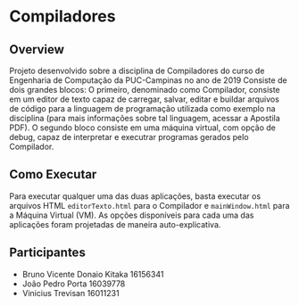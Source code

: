 # Compiladores

## Overview
Projeto desenvolvido sobre a disciplina de Compiladores do curso de Engenharia de Computação da PUC-Campinas no ano de 2019
Consiste de dois grandes blocos: O primeiro, denominado como Compilador, consiste em um editor de texto capaz de carregar, salvar, editar e buildar arquivos de código para a linguagem de programação utilizada como exemplo na disciplina (para mais informações sobre tal linguagem, acessar a Apostila PDF). O segundo bloco consiste em uma máquina virtual, com opção de debug, capaz de interpretar e executrar programas gerados pelo Compilador.

## Como Executar
Para executar qualquer uma das duas aplicações, basta executar os arquivos HTML `editorTexto.html` para o Compilador e `mainWindow.html` para a Máquina Virtual (VM). As opções disponíveis para cada uma das aplicações foram projetadas de maneira auto-explicativa.

## Participantes
* Bruno Vicente Donaio Kitaka 16156341
* João Pedro Porta 16039778
* Vinicius Trevisan 16011231